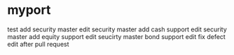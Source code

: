 # myport
test
add security master
edit security master add cash support
edit security master add equity support
edit seucirty master bond support
edit fix defect
edit after pull request
